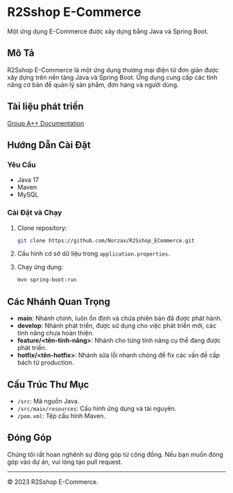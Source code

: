 # R2Sshop E-Commerce
Một ứng dụng E-Commerce được xây dựng bằng Java và Spring Boot.

## Mô Tả

R2Sshop E-Commerce là một ứng dụng thương mại điện tử đơn giản được xây dựng trên nền tảng Java và Spring Boot. Ứng dụng cung cấp các tính năng cơ bản để quản lý sản phẩm, đơn hàng và người dùng.

## Tài liệu phát triển
[Group A++ Documentation](https://docs.google.com/spreadsheets/d/16_YGrq3n_Cq-HTUXetFY-VTpHtURI_AUfCZu_otgRf0)

## Hướng Dẫn Cài Đặt

### Yêu Cầu

- Java 17
- Maven
- MySQL

### Cài Đặt và Chạy

1. Clone repository:

    ```bash
    git clone https://github.com/Norzax/R2Sshop_ECommerce.git
    ```

2. Cấu hình cơ sở dữ liệu trong `application.properties`.

3. Chạy ứng dụng:

    ```bash
    mvn spring-boot:run
    ```

## Các Nhánh Quan Trọng

- **main**: Nhánh chính, luôn ổn định và chứa phiên bản đã được phát hành.
- **develop**: Nhánh phát triển, được sử dụng cho việc phát triển mới, các tính năng chưa hoàn thiện.
- **feature/<tên-tính-năng>**: Nhánh cho từng tính năng cụ thể đang được phát triển.
- **hotfix/<tên-hotfix>**: Nhánh sửa lỗi nhanh chóng để fix các vấn đề cấp bách từ production.


## Cấu Trúc Thư Mục

- `/src`: Mã nguồn Java.
- `/src/main/resources`: Cấu hình ứng dụng và tài nguyên.
- `/pom.xml`: Tệp cấu hình Maven.

## Đóng Góp

Chúng tôi rất hoan nghênh sự đóng góp từ cộng đồng. Nếu bạn muốn đóng góp vào dự án, vui lòng tạo pull request.

---
© 2023 R2Sshop E-Commerce.
